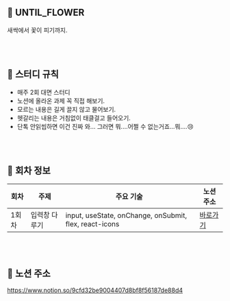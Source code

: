 ## 🌱 UNTIL_FLOWER
새싹에서 꽃이 피기까지.

<br/><br/>

## 🌼 스터디 규칙
* 매주 2회 대면 스터디
* 노션에 올라온 과제 꼭 직접 해보기.
* 모르는 내용은 길게 끌지 않고 물어보기.
* 헷갈리는 내용은 거침없이 태클걸고 들어오기.
* 단톡 안읽씹하면 이건 진짜 와... 그러면 뭐....어쩔 수 없는거죠...뭐....😢

<br/><br/>

## 🌳 회차 정보
| **회차** | **주제**          | **주요 기술**                                                | 노션 주소                                                          | 
| -------- | ----------------- | ------------------------------------------------------------ | ------------------------------------------------------------------ |
| 1회차    | 입력창 다루기      | input, useState, onChange, onSubmit, flex, react-icons       | [바로가기](https://www.notion.so/575980b5f8b44dd4bb620facab97bee3) |

<br/><br/>

## 🍂 노션 주소
https://www.notion.so/9cfd32be9004407d8bf8f56187de88d4
